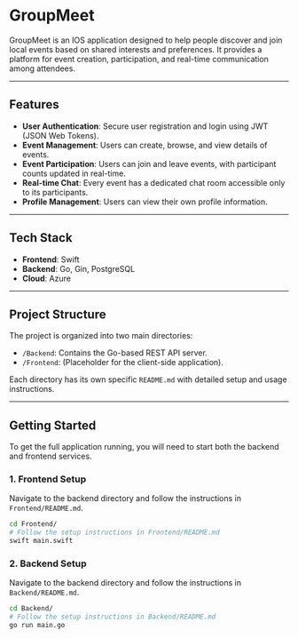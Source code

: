 # GroupMeet

GroupMeet is an IOS application designed to help people discover and join local events based on shared interests and preferences. It provides a platform for event creation, participation, and real-time communication among attendees.

---

## Features

- **User Authentication**: Secure user registration and login using JWT (JSON Web Tokens).
- **Event Management**: Users can create, browse, and view details of events.
- **Event Participation**: Users can join and leave events, with participant counts updated in real-time.
- **Real-time Chat**: Every event has a dedicated chat room accessible only to its participants.
- **Profile Management**: Users can view their own profile information.

---

## Tech Stack

- **Frontend**: Swift
- **Backend**: Go, Gin, PostgreSQL
- **Cloud**: Azure

---

## Project Structure

The project is organized into two main directories:

- `/Backend`: Contains the Go-based REST API server.
- `/Frontend`: (Placeholder for the client-side application).

Each directory has its own specific `README.md` with detailed setup and usage instructions.

---

## Getting Started

To get the full application running, you will need to start both the backend and frontend services.

### 1. Frontend Setup

Navigate to the backend directory and follow the instructions in `Frontend/README.md`.

```bash
cd Frontend/
# Follow the setup instructions in Frontend/README.md
swift main.swift
```

### 2. Backend Setup

Navigate to the backend directory and follow the instructions in `Backend/README.md`.

```bash
cd Backend/
# Follow the setup instructions in Backend/README.md
go run main.go
```
